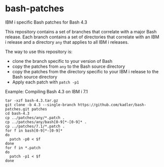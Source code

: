 # bash-patches
IBM i specific Bash patches for Bash 4.3

This repository contains a set of branches that correlate with a major Bash release. Each branch contains a set of directories that correlate with an IBM i release and a directory ```any``` that applies to all IBM i releases.

The way to use this repository is:
- clone the branch specific to your version of Bash
- copy the patches from ```any``` to the Bash source directory
- copy the patches from the directory specific to your IBM i release to the Bash source directory
- Apply each patch with ```patch -p1```

Example: Compiling Bash 4.3 on IBM i 7.1

```
tar -xzf bash-4.3.tar.gz
git clone -b 4.3 --single-branch https://github.com/kadler/bash-patches.git patches
cd bash-4.3
cp ../patches/any/*.patch .
cp ../patches/any/bash[0-9]*-[0-9]* .
cp ../patches/7.1/*.patch .
for f in bash[0-9]*-[0-9]*
do
  patch -p0 < $f
done
for f in *.patch
do
  patch -p1 < $f
done
```
